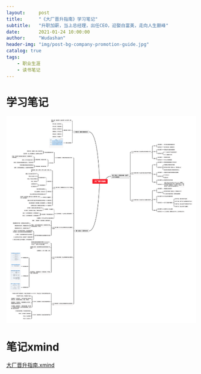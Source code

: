 ```yaml
---
layout:     post
title:      "《大厂晋升指南》学习笔记"
subtitle:   "升职加薪，当上总经理，出任CEO，迎娶白富美，走向人生巅峰"
date:       2021-01-24 10:00:00
author:     "Wudashan"
header-img: "img/post-bg-company-promotion-guide.jpg"
catalog: true
tags:
    - 职业生涯
    - 读书笔记
---
```


# 学习笔记

![](https://raw.githubusercontent.com/wudashan/blog-picture/master/company-promotion-guide/%E5%A4%A7%E5%8E%82%E6%99%8B%E5%8D%87%E6%8C%87%E5%8D%97.png)




# 笔记xmind

[大厂晋升指南.xmind](https://github.com/wudashan/blog-picture/blob/master/company-promotion-guide/%E5%A4%A7%E5%8E%82%E6%99%8B%E5%8D%87%E6%8C%87%E5%8D%97.xmind?raw=true)
